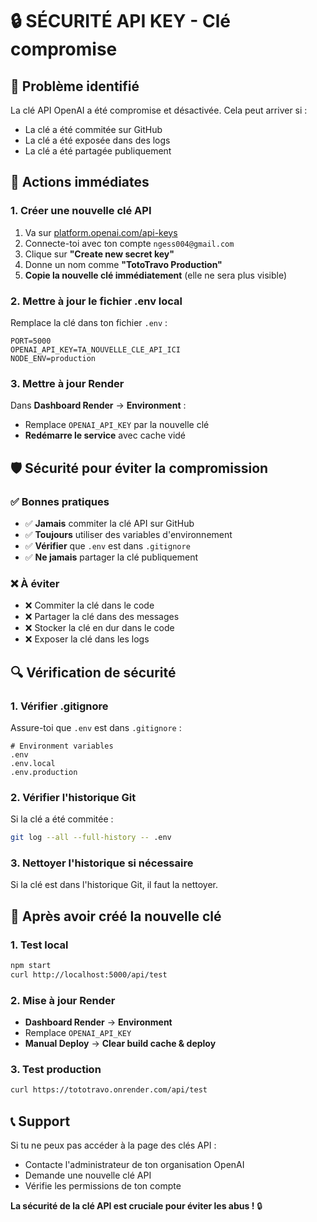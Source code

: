 # 🔒 SÉCURITÉ API KEY - Clé compromise

## 🚨 Problème identifié

La clé API OpenAI a été compromise et désactivée. Cela peut arriver si :
- La clé a été commitée sur GitHub
- La clé a été exposée dans des logs
- La clé a été partagée publiquement

## 🔧 Actions immédiates

### 1. Créer une nouvelle clé API
1. Va sur [platform.openai.com/api-keys](https://platform.openai.com/api-keys)
2. Connecte-toi avec ton compte `ngess004@gmail.com`
3. Clique sur **"Create new secret key"**
4. Donne un nom comme **"TotoTravo Production"**
5. **Copie la nouvelle clé immédiatement** (elle ne sera plus visible)

### 2. Mettre à jour le fichier .env local
Remplace la clé dans ton fichier `.env` :

```
PORT=5000
OPENAI_API_KEY=TA_NOUVELLE_CLE_API_ICI
NODE_ENV=production
```

### 3. Mettre à jour Render
Dans **Dashboard Render** → **Environment** :
- Remplace `OPENAI_API_KEY` par la nouvelle clé
- **Redémarre le service** avec cache vidé

## 🛡️ Sécurité pour éviter la compromission

### ✅ Bonnes pratiques
- ✅ **Jamais** commiter la clé API sur GitHub
- ✅ **Toujours** utiliser des variables d'environnement
- ✅ **Vérifier** que `.env` est dans `.gitignore`
- ✅ **Ne jamais** partager la clé publiquement

### ❌ À éviter
- ❌ Commiter la clé dans le code
- ❌ Partager la clé dans des messages
- ❌ Stocker la clé en dur dans le code
- ❌ Exposer la clé dans les logs

## 🔍 Vérification de sécurité

### 1. Vérifier .gitignore
Assure-toi que `.env` est dans `.gitignore` :

```
# Environment variables
.env
.env.local
.env.production
```

### 2. Vérifier l'historique Git
Si la clé a été commitée :
```bash
git log --all --full-history -- .env
```

### 3. Nettoyer l'historique si nécessaire
Si la clé est dans l'historique Git, il faut la nettoyer.

## 🚀 Après avoir créé la nouvelle clé

### 1. Test local
```bash
npm start
curl http://localhost:5000/api/test
```

### 2. Mise à jour Render
- **Dashboard Render** → **Environment**
- Remplace `OPENAI_API_KEY`
- **Manual Deploy** → **Clear build cache & deploy**

### 3. Test production
```bash
curl https://tototravo.onrender.com/api/test
```

## 📞 Support

Si tu ne peux pas accéder à la page des clés API :
- Contacte l'administrateur de ton organisation OpenAI
- Demande une nouvelle clé API
- Vérifie les permissions de ton compte

**La sécurité de la clé API est cruciale pour éviter les abus !** 🔒
